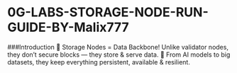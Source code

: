 # 0G-LABS-STORAGE-NODE-RUN-GUIDE-BY-Malix777
###Introduction
🚀 Storage Nodes = Data Backbone!
Unlike validator nodes, they don’t secure blocks — they store & serve data.
📂 From AI models to big datasets, they keep everything persistent, available & resilient.
